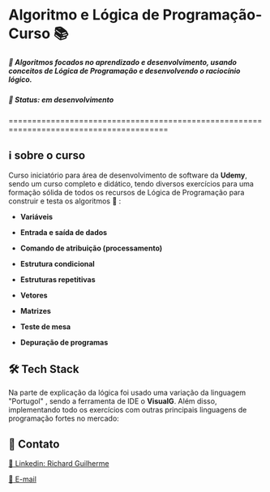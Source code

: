 

# Algoritmo e Lógica de Programação-Curso :books:

##### :rocket: Algoritmos focados no aprendizado e desenvolvimento, usando conceitos de Lógica de Programação e desenvolvendo o raciocínio lógico.

##### :rocket: Status: em desenvolvimento 
========================================================================================

## :information_source: sobre o curso

Curso iniciatório para área de desenvolvimento de software da **Udemy**, sendo um curso completo e didático, tendo diversos exercícios para uma formação sólida de todos os recursos de Lógica de Programação para construir e testa os algoritmos :book:  :

* **Variáveis** 

* **Entrada e saída de dados**

* **Comando de atribuição (processamento)**

* **Estrutura condicional**

* **Estruturas repetitivas** 

* **Vetores**

* **Matrizes**

* **Teste de mesa**

* **Depuração de programas**

  

## :hammer_and_wrench: Tech Stack

Na parte de explicação da lógica foi usado uma variação da linguagem "Portugol" , sendo a ferramenta de IDE o **VisualG**. Além disso, implementando todo os exercícios com outras principais linguagens de programação fortes no mercado:


## :rocket: Contato

[:link: Linkedin: Richard Guilherme](https://www.linkedin.com/in/richard-guilherme-396886228)

[:e-mail: E-mail](richard.guilhermeAS@hotmail.com )

